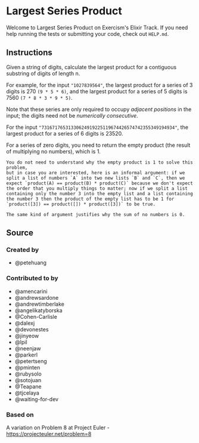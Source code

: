 # Largest Series Product

Welcome to Largest Series Product on Exercism's Elixir Track.
If you need help running the tests or submitting your code, check out `HELP.md`.

## Instructions

Given a string of digits, calculate the largest product for a contiguous substring of digits of length n.

For example, for the input `"1027839564"`, the largest product for a series of 3 digits is 270 `(9 * 5 * 6)`, and the largest product for a series of 5 digits is 7560 `(7 * 8 * 3 * 9 * 5)`.

Note that these series are only required to occupy _adjacent positions_ in the input; the digits need not be _numerically consecutive_.

For the input `"73167176531330624919225119674426574742355349194934"`,
the largest product for a series of 6 digits is 23520.

For a series of zero digits, you need to return the empty product (the result of multiplying no numbers), which is 1.

~~~~exercism/advanced
You do not need to understand why the empty product is 1 to solve this problem,
but in case you are interested, here is an informal argument: if we split a list of numbers `A` into two new lists `B` and `C`, then we expect `product(A) == product(B) * product(C)` because we don't expect the order that you multiply things to matter; now if we split a list containing only the number 3 into the empty list and a list containing the number 3 then the product of the empty list has to be 1 for `product([3]) == product([]) * product([3])` to be true.

The same kind of argument justifies why the sum of no numbers is 0.
~~~~

## Source

### Created by

- @petehuang

### Contributed to by

- @amencarini
- @andrewsardone
- @andrewtimberlake
- @angelikatyborska
- @Cohen-Carlisle
- @dalexj
- @devonestes
- @jinyeow
- @lpil
- @neenjaw
- @parkerl
- @petertseng
- @pminten
- @rubysolo
- @sotojuan
- @Teapane
- @tjcelaya
- @waiting-for-dev

### Based on

A variation on Problem 8 at Project Euler - https://projecteuler.net/problem=8